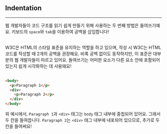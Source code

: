 ## Indentation
---
웹 개발자들이 코드 구조를 읽기 쉽게 만들기 위해 사용하는 두 번째 방법은 들여쓰기예요. 키보드의 `space`와 `tab`을 이용하여 공백을 삽입합니다!
<br>
<br>

W3C은 HTML의 스타일 표준을 유지하는 역할을 하고 있으며, 작성 시 W3C는 HTML 코드를 작성할 때 2개의 공백을 권장해요. 비록 공백 없이도 동작하지만, 이 표준은 대부분의 웹 개발자들이 따르고 있어요. 들여쓰기는 어떠한 요소가 다른 요소 안에 포함되어 있는지 쉽게 시각화하는 데 사용돼요!
<br>
<br>

```html
<body>
  <p>Paragraph 1</p>
  <div>
    <p>Paragraph 2</p>
  </div>
</body>
```
위 예시에서, `Paragraph 1`과 `<div>` 태그는 `body` 태그 내부에 중첩되어 있어요. 그래서 두 칸을 들여씁니다. `Paragraph 2`는 `<div>` 태그 내부에 내포되어 있으므로, 추가로 두 칸을 들여써요!